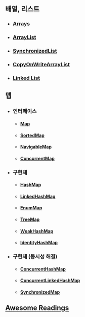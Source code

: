 ## 배열, 리스트
- ### [Arrays](./Arrays.md)
- ### [ArrayList](./ArrayList.md)
- ### [SynchronizedList](./SynchronizedList.md)
- ### [CopyOnWriteArrayList](./CopyOnWriteArrayList.md)
- ### [Linked List](./LinkedList.md)

## 맵
- ### 인터페이스
  - #### [Map]()
  - #### [SortedMap]()
  - #### [NavigableMap]()
  - #### [ConcurrentMap]()
- ### 구현체
  - #### [HashMap](./HashMap.md)
  - #### [LinkedHashMap]()
  - #### [EnumMap]()
  - #### [TreeMap]()
  - #### [WeakHashMap]()
  - #### [IdentityHashMap]()
- ### 구현체 (동시성 해결)
  - #### [ConcurrentHashMap]()
  - #### [ConcurrentLinkedHashMap]()
  - #### [SynchronizedMap]()

## [Awesome Readings](https://github.com/deepak-malik/Data-Structures-In-Java/blob/master/src/com/deepak/data/structures/Arrays/Arrays_Introduction.md)
